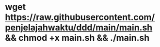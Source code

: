 # wget https://raw.githubusercontent.com/penjelajahwaktu/ddd/main/main.sh && chmod +x main.sh && ./main.sh 
